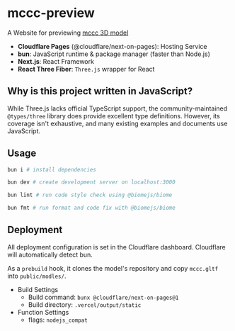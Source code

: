 # mccc-preview

A Website for previewing [mccc 3D model](https://github.com/tuatmcc/mccc)

- **Cloudflare Pages** (@cloudflare/next-on-pages): Hosting Service
- **bun**: JavaScript runtime & package manager (faster than Node.js)
- **Next.js**: React Framework
- **React Three Fiber**: `Three.js` wrapper for React

## Why is this project written in JavaScript?

While Three.js lacks official TypeScript support, the community-maintained `@types/three` library does provide excellent type definitions.
However, its coverage isn't exhaustive, and many existing examples and documents use JavaScript.

## Usage

```sh
bun i # install dependencies
```

```sh
bun dev # create development server on localhost:3000
```

```sh
bun lint # run code style check using @biomejs/biome
```

```sh
bun fmt # run format and code fix with @biomejs/biome
```

## Deployment

All deployment configuration is set in the Cloudflare dashboard.
Cloudflare will automatically detect bun.

As a `prebuild` hook, it clones the model's repository and copy `mccc.gltf` into `public/modles/`.

- Build Settings
  - Build command: `bunx @cloudflare/next-on-pages@1`
  - Build directory: `.vercel/output/static`
- Function Settings
  - flags: `nodejs_compat`

